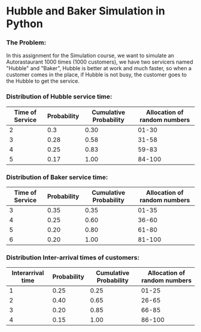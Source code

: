 # Hubble and Baker Simulation in Python

### The Problem:
In this assignment for the Simulation course, we want to simulate an Autorastaurant 1000 times (1000 customers), we have two servicers named "Hubble" and "Baker", Hubble is better at work and much faster, so when a customer comes in the place, if Hubble is not busy, the customer goes to the Hubble to get the service.

### Distribution of Hubble service time:
| Time of Service | Probability | Cumulative Probability | Allocation of random numbers |
| --------------- | ----------- | ---------------------- | ---------------------------- |
| 2               | 0.3         | 0.30                   | 01-30                        |
| 3               | 0.28        | 0.58                   | 31-58                        |
| 4               | 0.25        | 0.83                   | 59-83                        |
| 5               | 0.17        | 1.00                   | 84-100                       |

### Distribution of Baker service time:
| Time of Service | Probability | Cumulative Probability | Allocation of random numbers |
| --------------- | ----------- | ---------------------- | ---------------------------- |
| 3               | 0.35        | 0.35                   | 01-35                        |
| 4               | 0.25        | 0.60                   | 36-60                        |
| 5               | 0.20        | 0.80                   | 61-80                        |
| 6               | 0.20        | 1.00                   | 81-100                       |

### Distribution Inter-arrival times of customers:
| Interarrival time | Probability | Cumulative Probability | Allocation of random numbers |
| ----------------- | ----------- | ---------------------- | ---------------------------- |
| 1                 | 0.25        | 0.25                   | 01-25                        |
| 2                 | 0.40        | 0.65                   | 26-65                        |
| 3                 | 0.20        | 0.85                   | 66-85                        |
| 4                 | 0.15        | 1.00                   | 86-100                       |
